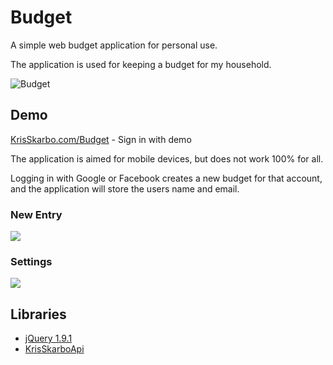 Budget
======

A simple web budget application for personal use.

The application is used for keeping a budget for my household. 

![Budget][1]

## Demo

[KrisSkarbo.com/Budget](http://krisskarbo.com/budget) - Sign in with demo

The application is aimed for mobile devices, but does not work 100% for all.

Logging in with Google or Facebook creates a new budget for that account, and the application will store the users name and email. 

### New Entry

![][2]

### Settings

![][3]

## Libraries

* [jQuery 1.9.1](http://jquery.com)
* [KrisSkarboApi](http://github.com/Skarbo/KrisSkarboApi)

 [1]: https://lh5.googleusercontent.com/-vWnBIhxu3b0/UbFJjTlqpKI/AAAAAAAACYI/bV1Snd-Djoo/s640/20c732c204da4f4983b63416441a4d25.png
 [2]: https://lh5.googleusercontent.com/-B0YFemwrBgk/UbFK1Xx2cNI/AAAAAAAACYY/h-kARZjLACs/s400/bbbc3ee38ad6432fa6e8ac19dee0810a.png
 [3]: https://lh6.googleusercontent.com/-zmoT5ENs6CA/UbFNsqdmQBI/AAAAAAAACYo/F8ZGpKwQbMs/s400/bb70dc153abf44d385c7373fd0ad934c.png
